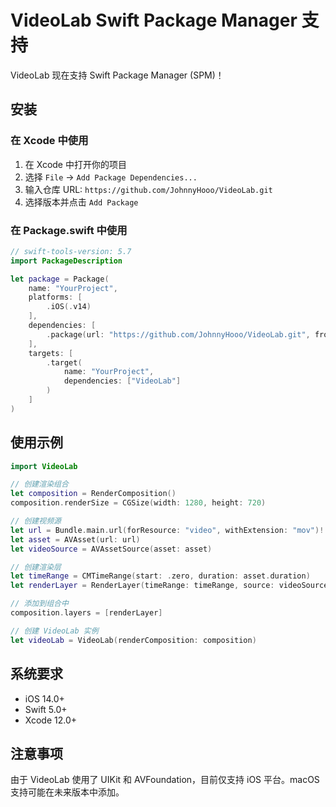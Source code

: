 # VideoLab Swift Package Manager 支持

VideoLab 现在支持 Swift Package Manager (SPM)！

## 安装

### 在 Xcode 中使用

1. 在 Xcode 中打开你的项目
2. 选择 `File` → `Add Package Dependencies...`
3. 输入仓库 URL: `https://github.com/JohnnyHooo/VideoLab.git`
4. 选择版本并点击 `Add Package`

### 在 Package.swift 中使用

```swift
// swift-tools-version: 5.7
import PackageDescription

let package = Package(
    name: "YourProject",
    platforms: [
        .iOS(.v14)
    ],
    dependencies: [
        .package(url: "https://github.com/JohnnyHooo/VideoLab.git", from: "0.0.1")
    ],
    targets: [
        .target(
            name: "YourProject",
            dependencies: ["VideoLab"]
        )
    ]
)
```

## 使用示例

```swift
import VideoLab

// 创建渲染组合
let composition = RenderComposition()
composition.renderSize = CGSize(width: 1280, height: 720)

// 创建视频源
let url = Bundle.main.url(forResource: "video", withExtension: "mov")!
let asset = AVAsset(url: url)
let videoSource = AVAssetSource(asset: asset)

// 创建渲染层
let timeRange = CMTimeRange(start: .zero, duration: asset.duration)
let renderLayer = RenderLayer(timeRange: timeRange, source: videoSource)

// 添加到组合中
composition.layers = [renderLayer]

// 创建 VideoLab 实例
let videoLab = VideoLab(renderComposition: composition)
```

## 系统要求

- iOS 14.0+
- Swift 5.0+
- Xcode 12.0+

## 注意事项

由于 VideoLab 使用了 UIKit 和 AVFoundation，目前仅支持 iOS 平台。macOS 支持可能在未来版本中添加。
